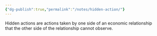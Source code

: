 ```yaml
---
{"dg-publish":true,"permalink":"/notes/hidden-action/"}
---
```



Hidden actions are actions taken by one side of an economic relationship that the other side of the relationship cannot observe.